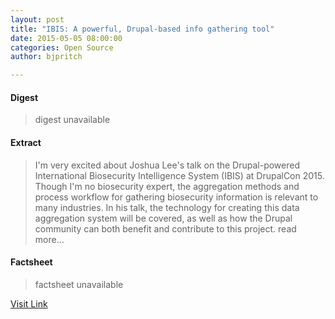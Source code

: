 ```yaml
---
layout: post
title: "IBIS: A powerful, Drupal-based info gathering tool"
date: 2015-05-05 08:00:00
categories: Open Source
author: bjpritch

---
```



#### Digest
>digest unavailable

#### Extract
>I'm very excited about Joshua Lee's talk on the Drupal-powered International Biosecurity Intelligence System (IBIS) at DrupalCon 2015. Though I'm no biosecurity expert, the aggregation methods and process workflow for gathering biosecurity information is relevant to many industries. In his talk, the technology for creating this data aggregation system will be covered, as well as how the Drupal community can both benefit and contribute to this project. read more...

#### Factsheet
>factsheet unavailable

[Visit Link](http://opensource.com/business/15/5/interview-joshua-lee-ibis)


